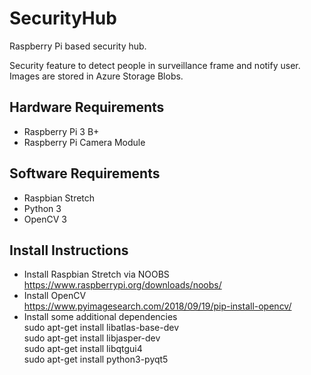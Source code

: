# SecurityHub
Raspberry Pi based security hub.

Security feature to detect people in surveillance frame and notify user. Images are stored in Azure Storage Blobs. 

## Hardware Requirements
- Raspberry Pi 3 B+
- Raspberry Pi Camera Module

## Software Requirements
- Raspbian Stretch
- Python 3
- OpenCV 3

## Install Instructions
- Install Raspbian Stretch via NOOBS  
https://www.raspberrypi.org/downloads/noobs/  
- Install OpenCV   
https://www.pyimagesearch.com/2018/09/19/pip-install-opencv/  
- Install some additional dependencies  
sudo apt-get install libatlas-base-dev  
sudo apt-get install libjasper-dev  
sudo apt-get install libqtgui4  
sudo apt-get install python3-pyqt5  
